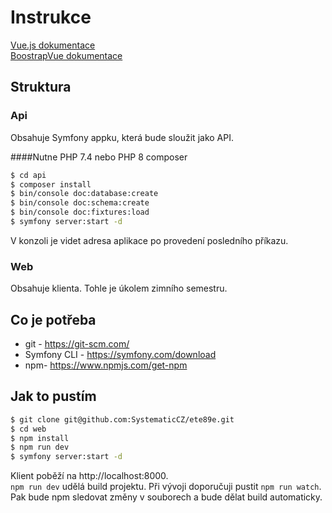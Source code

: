 # Instrukce
[Vue.js dokumentace](https://vuejs.org/v2/guide/) <br>
[BoostrapVue dokumentace](https://bootstrap-vue.org/)

## Struktura

### Api
Obsahuje Symfony appku, která bude sloužit jako API.

####Nutne
PHP 7.4 nebo PHP 8
composer

```bash
$ cd api
$ composer install
$ bin/console doc:database:create
$ bin/console doc:schema:create
$ bin/console doc:fixtures:load
$ symfony server:start -d
```
V konzoli je videt adresa aplikace po provedení posledního příkazu.

### Web
Obsahuje klienta. Tohle je úkolem zimního semestru.

## Co je potřeba
* git - https://git-scm.com/
* Symfony CLI - https://symfony.com/download
* npm- https://www.npmjs.com/get-npm

## Jak to pustím
```bash
$ git clone git@github.com:SystematicCZ/ete89e.git
$ cd web
$ npm install
$ npm run dev
$ symfony server:start -d
```
Klient poběží na http://localhost:8000. <br>
`npm run dev` udělá build projektu. Při vývoji doporučuji pustit `npm run watch`. Pak bude npm sledovat změny v souborech a bude dělat build automaticky.
